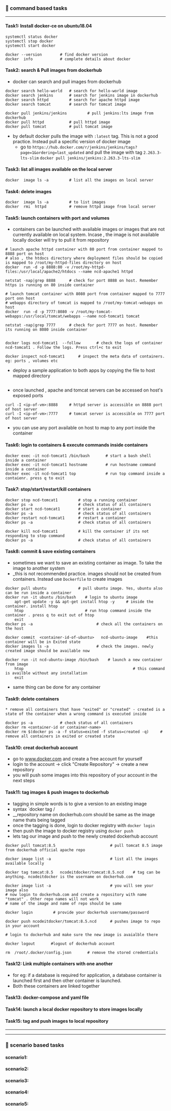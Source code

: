 ### :camel: command based tasks
---
#### Task1: Install docker-ce on ubuntu18.04 
```
systemctl status docker
systemctl stop docker
systemctl start docker 

docker --version        # find docker version 
docker  info            # complete details about docker

```
#### Task2: search & Pull images from dockerhub
* docker can search and pull images from dockerhub 
```
docker search hello-world   # search for hello-world image 
docker search jenkins       # search for jenkins image in dockerhub
docker search httpd         # search for apache httpd image
docker search tomcat        # search for tomcat image

docker pull jenkins/jenkins         # pull jenkins:lts image from dockerhub
docker pull httpd           # pull httpd image
docker pull tomcat          # pull tomcat image
```
* by default docker pulls the image with `:latest` tag. This is not a good practice. Instead pull a specific version of docker image
    + go to `https://hub.docker.com/r/jenkins/jenkins/tags?page=1&ordering=last_updated` and pull the image with tag `2.263.3-lts-slim`
    `docker pull jenkins/jenkins:2.263.3-lts-slim`

#### Task3: list all images available on the local server
```
docker  image ls -a         # list all the images on local server

```
#### Task4: delete images
```
docker  image ls -a         # to list images
docker  rmi  httpd          # remove httpd image from local server
```
#### Task5: launch containers with port and volumes
* containers can be launched with available images or images that are not currently available on local system. Incase , the image is not available locally docker will try to pull it from repository
```
# launch apache httpd container with 80 port from container mapped to 8888 port on host
# also , the htdocs directory where deployment files should be copied is mapped to /root/my-httpd-files directory on host
docker  run -d -p 8888:80 -v /root/my-httpd-files:/usr/local/apache2/htdocs --name ncd-apache1 httpd

netstat -nap|grep 8888      # check for port 8888 on host. Remember https is running on 80 inside container

# launch tomcat container with 8080 port from container mapped to 7777 port onn host
# webapps directory of tomcat is mapped to /root/my-tomcat-webapps on host
docker  run -d -p 7777:8080 -v /root/my-tomcat-webapps:/usr/local/tomcat/webapps --name ncd-tomcat1 tomcat      

netstat -nap|grep 7777      # check for port 7777 on host. Remember its running on 8080 inside container


docker logs ncd-tomcat1  --follow       # check the logs of container ncd-tomcat1 . Follow the logs. Press ctrl+c to exit

docker inspect ncd-tomcat1      # inspect the meta data of containers. eg: ports , volumes etc
```
* deploy a sample application to both apps by copying the file to host mapped directory
```
```
* once launched , apache and tomcat servers can be accessed on host's exposed ports

```
curl -I <ip-of-vm>:8888     # httpd server is accessible on 8888 port of host server
curl -I <ip-of-vm>:7777     # tomcat server is accessible on 7777 port of host server
```
* you can use any port available on host to map to any port inside the container

#### Task6: login to containers & execute commands inside containers
```
docker exec -it ncd-tomcat1 /bin/bash       # start a bash shell inside a container
docker exec -it ncd-tomcat1 hostname        # run hostname command inside a container
docker exec -it ncd-tomcat1 top             # run top command inside a contaienr. press q to exit
```

#### Task7: stop/start/restart/kill  containers
```
docker stop ncd-tomcat1         # stop a running container
docker ps -a                    # check status of all containers
docker start ncd-tomcat1        # start a container
docker ps -a                    # check status of all containers
docker restart ncd-tomcat1      # restart a container
docker ps -a                    # check status of all containers

docker kill ncd-tomcat1         # kill the container if its not responding to stop command
docker ps -a                    # check status of all containers
```
#### Task8: commit & save existing containers
* sometimes we want to save an existing container as image. To take the image to another system
* _this is not recommended practice. images should not be created from containers. Instead use `Dockerfile` to create images
```
docker pull ubuntu              # pull ubuntu image. Yes, ubuntu also can be run inside a container
docker run -it ubuntu /bin/bash    # login to ubuntu image
    apt-get update -y && apt-get install htop -y     # inside the container. install htop
    htop                           # run htop command inside the container . press q to exit out of htop
    exit
docker ps -a                            # check all the containers on the host

docker commit  <container-id-of-ubuntu>   ncd-ubuntu-image    #this container will be in Exited state
docker images ls -a                     # check the images. newly created image should be available now

docker run -it ncd-ubuntu-image /bin/bash    # launch a new container from image 
    htop                                                # this command is availble without any installation
    exit
```
* same thing can be done for any container
#### Task9: delete containers
```
* remove all containers that have "exited" or "created" - created is a state of the container when a wrong command is executed inside

docker ps -a            # check status of all containers
docker rm <container-id or container-name>
docker rm $(docker ps -a -f status=exited -f status=created -q)     # remove all containers in exited or created state
```
#### Task10: creat dockerhub account 
* go to www.docker.com and create a free account for yourself
* login to the account -> click "Create Repository" -> create a new repository
* you will push some images into this repository of your account in the next steps

#### Task11: tag images & push images to dockerhub
* tagging in simple words is to give a version to an existing image
* syntax `docker tag <existing-image-with-tag>  <dockerhub-user>/<remote-image-name-with-tag>
* __repository name on dockerhub.com should be same as the image name thats being tagged
* once the tagging is done, login to docker registry with `docker login`
* then push the image to docker registry using `docker push`
* lets tag our image and push to the newly created dockerhub account 
```
docker pull tomcat:8.5                        # pull tomcat 8.5 image from dockerhub official apache repo

docker image list -a                          # list all the images available locally

docker tag tomcat:8.5   ncodeitdocker/tomcat:8.5.ncd    # tag can be anything. ncodeitdocker is the username on dockerhub.com

docker image list -a                          # you will see your image also
# now login to dockerhub.com and create a repository with name "tomcat" . Other repo names will not work
# name of the image and name of repo should be same

docker login         # provide your dockerhub username/password 

docker push ncodeitdocker/tomcat:8.5.ncd      # pushes image to repo in your account

# login to dockerhub and make sure the new image is avaialble there

docker logout       #logout of dockerhub account

rm  /root/.docker/config.json       # remove the stored credentials 
```
#### Task12: Link multiple containers with one another
* for eg: if a database is required for application, a database container is launched first and then other container is launched. 
* Both these containers are linked together 

#### Task13: docker-compose and yaml file

#### Task14: launch a local docker repository to store images locally
#### Task15: tag and push images to local repository

---
---
### :rocket: scenario based tasks 
#### scenario1: 
#### scenario2: 
#### scenario3: 
#### scenario4: 
#### scenario5: 